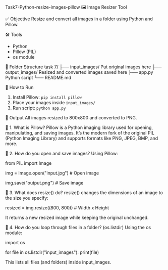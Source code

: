 Task7-Python-resize-images-pillow
🖼️ Image Resizer Tool

✅ Objective
Resize and convert all images in a folder using Python and Pillow.

🛠 Tools
- Python
- Pillow (PIL)
- os module

📁 Folder Structure
task 7/
├── input_images/  Put original images here
├── output_images/  Resized and converted images saved here
├── app.py  Python script
└── README.md

🚀 How to Run
1. Install Pillow: `pip install pillow`
2. Place your images inside `input_images/`
3. Run script: `python app.py`

🎯 Output
All images resized to 800x800 and converted to PNG.

🧠 1. What is Pillow?
Pillow is a Python imaging library used for opening, manipulating, and saving images.
It’s the modern fork of the original PIL (Python Imaging Library) and supports formats like PNG, JPEG, BMP, and more.

📂 2. How do you open and save images?
Using Pillow:

from PIL import Image

img = Image.open("input.jpg")      # Open image

img.save("output.png")             # Save image

📏 3. What does resize() do?
resize() changes the dimensions of an image to the size you specify:

resized = img.resize((800, 800))  # Width x Height

It returns a new resized image while keeping the original unchanged.

📁 4. How do you loop through files in a folder? (os.listdir)
Using the os module:

import os

for file in os.listdir("input_images"):
    print(file)

This lists all files (and folders) inside input_images.

